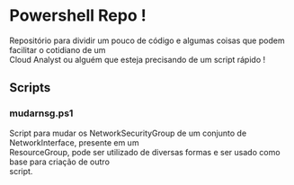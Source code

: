 # Powershell Repo !

Repositório para dividir um pouco de código e algumas coisas que podem facilitar o cotidiano de um  
Cloud Analyst ou alguém que esteja precisando de um script rápido !  


## Scripts

### mudarnsg.ps1

Script para mudar os NetworkSecurityGroup de um conjunto de NetworkInterface, presente em um  
ResourceGroup, pode ser utilizado de diversas formas e ser usado como base para criação de outro  
script.
